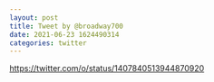 ```yaml
--- 
layout: post 
title: Tweet by @broadway700 
date: 2021-06-23 1624490314 
categories: twitter 
--- 
```

https://twitter.com/o/status/1407840513944870920
